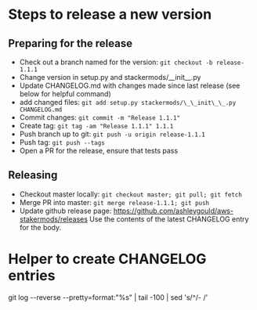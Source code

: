 # Steps to release a new version

## Preparing for the release

- Check out a branch named for the version: `git checkout -b release-1.1.1`
- Change version in setup.py and stackermods/\_\_init\_\_.py
- Update CHANGELOG.md with changes made since last release (see below for helpful
  command)
- add changed files: `git add setup.py stackermods/\_\_init\_\_.py CHANGELOG.md`
- Commit changes: `git commit -m "Release 1.1.1"`
- Create tag: `git tag -am "Release 1.1.1" 1.1.1`
- Push branch up to git: `git push -u origin release-1.1.1`
- Push tag: `git push --tags`
- Open a PR for the release, ensure that tests pass

## Releasing

- Checkout master locally: `git checkout master; git pull; git fetch`
- Merge PR into master: `git merge release-1.1.1; git push`
- Update github release page: https://github.com/ashleygould/aws-stakermods/releases
  Use the contents of the latest CHANGELOG entry for the body.

# Helper to create CHANGELOG entries
git log --reverse --pretty=format:"%s" | tail -100 | sed 's/^/- /'


